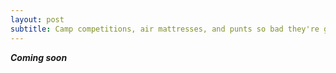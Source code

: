 ```yaml
---
layout: post
subtitle: Camp competitions, air mattresses, and punts so bad they're good
---
```


***Coming soon***
